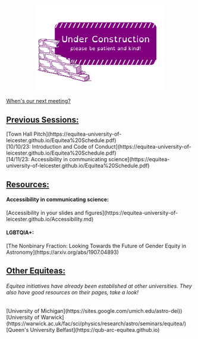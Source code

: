 <p align="center">
  <img src="underconstruction.png" width="350" title="Under Construction">
</p>

[When's our next meeting?](https://equitea-university-of-leicester.github.io/Equitea%20Schedule.pdf)

<h2><u>Previous Sessions:</u></h2>
[Town Hall Pitch](https://equitea-university-of-leicester.github.io/Equitea%20Schedule.pdf)<br />
[10/10/23: Introduction and Code of Conduct](https://equitea-university-of-leicester.github.io/Equitea%20Schedule.pdf)<br />
[14/11/23: Accessibility in communicating science](https://equitea-university-of-leicester.github.io/Equitea%20Schedule.pdf)

<h2><u>Resources:</u></h2>
<h4>Accessibility in communicating science:</h4>
[Accessibility in your slides and figures](https://equitea-university-of-leicester.github.io/Accessibility.md)
<h4>LGBTQIA+:</h4>
[The Nonbinary Fraction: Looking Towards the Future of Gender Equity in Astronomy](https://arxiv.org/abs/1907.04893)

<h2><u>Other Equiteas:</u></h2>
<h6>Equitea initiatives have already been established at other universities. They also have good resources on their pages, take a look!</h6>
[University of Michigan](https://sites.google.com/umich.edu/astro-dei))
[University of Warwick](https://warwick.ac.uk/fac/sci/physics/research/astro/seminars/equitea/)
[Queen's University Belfast](https://qub-arc-equitea.github.io)
